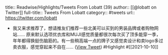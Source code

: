 title:: Readwise/Highlights/Tweets From Lobatt (39)
author:: [[@lobatt on Twitter]]
full-title:: Tweets From Lobatt
category:: #tweets
url:: https://twitter.com/lobatt

- 我又来求推荐了，想请推友们推荐一些北美可以买到的男装品牌或者购物网站…… 原来默认选项优衣库和MUJI感觉质量都很次每次买了顶多能穿一季，年年都得换挺伤脑筋的。有一些稍高端一点的牌子又感觉卖设计和卖logo多过卖衣服，感觉穿起来不自在…… ([View Tweet](https://twitter.com/lobatt/status/1446673762875809793)) #Highlight #[[2021-10-10]]